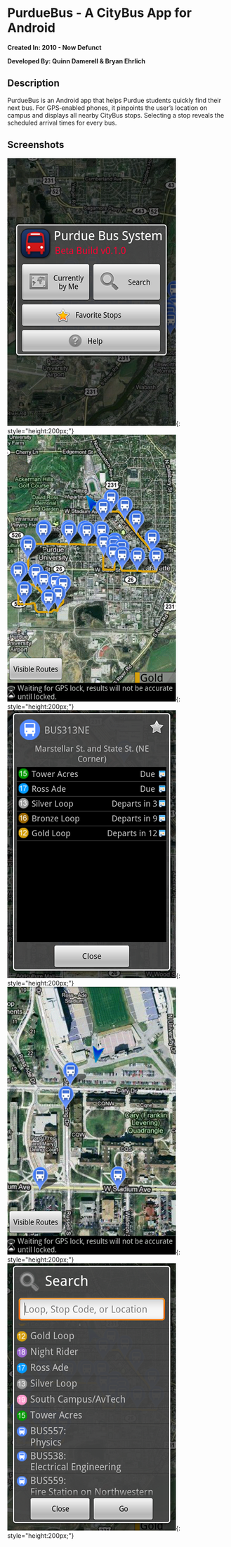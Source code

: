 # PurdueBus - A CityBus App for Android

**Created In: 2010 - Now Defunct**

**Developed By: Quinn Damerell & Bryan Ehrlich**

## Description

PurdueBus is an Android app that helps Purdue students quickly find their next bus. For GPS‑enabled phones, it pinpoints the user’s location on campus and displays all nearby CityBus stops. Selecting a stop reveals the scheduled arrival times for every bus.

## Screenshots

![Main Menu](./assets/purdue-bus/main_screen.png){: style="height:200px;"}
![Main Menu](./assets/purdue-bus/loop.png){: style="height:200px;"}
![Main Menu](./assets/purdue-bus/busStop.png){: style="height:200px;"}
![Main Menu](./assets/purdue-bus/close-up.png){: style="height:200px;"}
![Main Menu](./assets/purdue-bus/search.png){: style="height:200px;"}